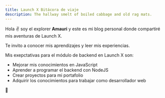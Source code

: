 ```yaml
---
title: Launch X Bitácora de viaje
description: The hallway smelt of boiled cabbage and old rag mats.
---
```


Hola ✌️  soy el explorer **Amauri** y este es mi blog personal donde compartiré mis aventuras de Launch X.

Te invito a conocer mis aprendizajes y leer mis experiencias.

Mis exepctativas para el módulo de backend en Launch X son:

- Mejorar mis conocimientos en JavaScript
- Aprender a programar el backend con NodeJS
- Crear proyectos para mi portafolio
- Adquirir los conocimientos para trabajar como desarrollador web


🚀
